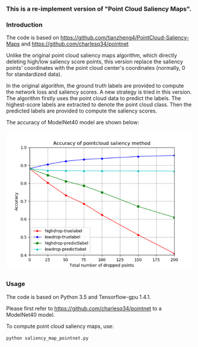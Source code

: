 ### This is a re-implement version of "Point Cloud Saliency Maps".
### Introduction
The code is based on https://github.com/tianzheng4/PointCloud-Saliency-Maps and https://github.com/charlesq34/pointnet

Unlike the original point cloud saliency maps algorithm, which directly deleting high/low saliency score points, this version replace the saliency points' coordinates with the point cloud center's coordinates (normally, 0 for standardized data). 

In the original algorithm, the ground truth labels are provided to compute the network loss and saliency scores. A new strategy is tried in this version. The algorithm firstly uses the point cloud data to predict the labels. The highest-score labels are extracted to denote the point cloud class. Then the predicted labels are provided to compute the saliency scores. 

The accuracy of ModelNet40 model are shown below:

![ accuracy curves ](https://github.com/LIDONGgittt/saliency-map-pointnet/blob/master/doc/Figure_2.png)

### Usage
The code is based on Python 3.5 and Tensorflow-gpu 1.4.1.

Please first refer to https://github.com/charlesq34/pointnet to a ModelNet40 model.

To compute point cloud saliency maps, use:

```python saliency_map_pointnet.py```
